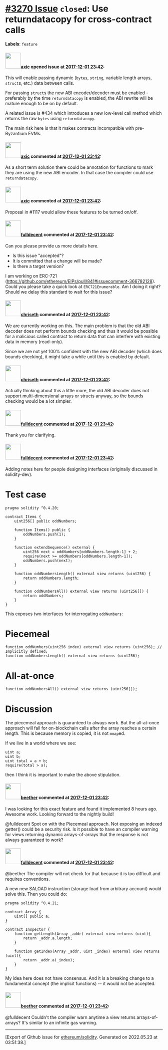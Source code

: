 # [\#3270 Issue](https://github.com/ethereum/solidity/issues/3270) `closed`: Use returndatacopy for cross-contract calls
**Labels**: `feature`


#### <img src="https://avatars.githubusercontent.com/u/20340?v=4" width="50">[axic](https://github.com/axic) opened issue at [2017-12-01 23:42](https://github.com/ethereum/solidity/issues/3270):

This will enable passing dynamic (`bytes`, `string`, variable length arrays, `struct`s, etc.) data between calls.

For passing `struct`s the new ABI encoder/decoder must be enabled - preferably by the time `returndatacopy` is enabled, the ABI rewrite will be mature enough to be on by default.

A related issue is #434 which introduces a new low-level call method which returns the raw `bytes` using `returndatacopy`.

The main risk here is that it makes contracts incompatible with pre-Byzantium EVMs.


#### <img src="https://avatars.githubusercontent.com/u/20340?v=4" width="50">[axic](https://github.com/axic) commented at [2017-12-01 23:42](https://github.com/ethereum/solidity/issues/3270#issuecomment-348644957):

As a short term solution there could be annotation for functions to mark they are using the new ABI encoder. In that case the compiler could use `returndatacopy`.

#### <img src="https://avatars.githubusercontent.com/u/20340?v=4" width="50">[axic](https://github.com/axic) commented at [2017-12-01 23:42](https://github.com/ethereum/solidity/issues/3270#issuecomment-348658028):

Proposal in #1117 would allow these features to be turned on/off.

#### <img src="https://avatars.githubusercontent.com/u/382183?u=cc7b2e76c56456ff05e23fa5ca044e4a461b2eb1&v=4" width="50">[fulldecent](https://github.com/fulldecent) commented at [2017-12-01 23:42](https://github.com/ethereum/solidity/issues/3270#issuecomment-366784840):

Can you please provide us more details here.

* Is this issue "accepted"?
* It is committed that a change will be made?
* Is there a target version?

I am working on ERC-721 (https://github.com/ethereum/EIPs/pull/841#issuecomment-366782128). Could you please take a quick look at `ERC721Enumerable`. Am I doing it right? Should we delay this standard to wait for this issue?

#### <img src="https://avatars.githubusercontent.com/u/9073706?v=4" width="50">[chriseth](https://github.com/chriseth) commented at [2017-12-01 23:42](https://github.com/ethereum/solidity/issues/3270#issuecomment-366814104):

We are currently working on this. The main problem is that the old ABI decoder does not perform bounds checking and thus it would be possible for a malicious called contract to return data that can interfere with existing data in memory (read-only).

Since we are not yet 100% confident with the new ABI decoder (which does bounds checking), it might take a while until this is enabled by default.

#### <img src="https://avatars.githubusercontent.com/u/9073706?v=4" width="50">[chriseth](https://github.com/chriseth) commented at [2017-12-01 23:42](https://github.com/ethereum/solidity/issues/3270#issuecomment-366814434):

Actually thinking about this a little more, the old ABI decoder does not support multi-dimensional arrays or structs anyway, so the bounds checking would be a lot simpler.

#### <img src="https://avatars.githubusercontent.com/u/382183?u=cc7b2e76c56456ff05e23fa5ca044e4a461b2eb1&v=4" width="50">[fulldecent](https://github.com/fulldecent) commented at [2017-12-01 23:42](https://github.com/ethereum/solidity/issues/3270#issuecomment-366814454):

Thank you for clarifying.

#### <img src="https://avatars.githubusercontent.com/u/382183?u=cc7b2e76c56456ff05e23fa5ca044e4a461b2eb1&v=4" width="50">[fulldecent](https://github.com/fulldecent) commented at [2017-12-01 23:42](https://github.com/ethereum/solidity/issues/3270#issuecomment-367194809):

Adding notes here for people designing interfaces (originally discussed in solidity-dev).

# Test case

```solidity
pragma solidity ^0.4.20;

contract Items {
    uint256[] public oddNumbers;
    
    function Items() public {
        oddNumbers.push(1);
    }
    
    function extendSequence() external {
        uint256 next = oddNumbers[oddNumbers.length-1] + 2;
        require(next >= oddNumbers[oddNumbers.length-1]);
        oddNumbers.push(next);
    }
    
    function oddNumbersLength() external view returns (uint256) {
        return oddNumbers.length;
    }
    
    function oddNumbersAll() external view returns (uint256[]) {
        return oddNumbers;
    }
}
```

This exposes two interfaces for interrogating `oddNumbers`:

# Piecemeal

```solidity
function oddNumbers(uint256 index) external view returns (uint256); // Implicitly defined;
function oddNumbersLength() external view returns (uint256);
```

# All-at-once

```solidity
function oddNumbersAll() external view returns (uint256[]);
```

# Discussion

 The piecemeal approach is guaranteed to always work. But the all-at-once approach will fail for on-blockchain calls after the array reaches a certain length. This is because memory is copied, it is not `mmap`ed.

If we live in a world where we see:

```solidity
uint a;
uint b;
uint total = a + b;
require(total > a);
```

then I think it is important to make the above stipulation.

#### <img src="https://avatars.githubusercontent.com/u/28908611?v=4" width="50">[beether](https://github.com/beether) commented at [2017-12-01 23:42](https://github.com/ethereum/solidity/issues/3270#issuecomment-375146148):

I was looking for this exact feature and found it implemented 8 hours ago.  Awesome work.  Looking forward to the nightly build!

@fulldecent Spot on with the Piecemeal approach. Not exposing an indexed getter() could be a security risk.  Is it possible to have an compiler warning for views returning dynamic arrays-of-arrays that the response is not always guaranteed to work?

#### <img src="https://avatars.githubusercontent.com/u/382183?u=cc7b2e76c56456ff05e23fa5ca044e4a461b2eb1&v=4" width="50">[fulldecent](https://github.com/fulldecent) commented at [2017-12-01 23:42](https://github.com/ethereum/solidity/issues/3270#issuecomment-375180066):

@beether The compiler will not check for that because it is too difficult and requires conventions.

A new new SALOAD instruction (storage load from arbitrary account) would solve this. Then you could do:

```solidity
pragma solidity ^0.4.21;

contract Array {
    uint[] public a;
}

contract Inspector {
    function getLength(Array _addr) external view returns (uint){
        return _addr.a.length;
    }

    function getIndex(Array _addr, uint _index) external view returns (uint){
        return _addr.a(_index);
    }
}
```

My idea here does not have consensus. And it is a breaking change to a fundamental concept (the implicit functions) -- it would not be accepted.

#### <img src="https://avatars.githubusercontent.com/u/28908611?v=4" width="50">[beether](https://github.com/beether) commented at [2017-12-01 23:42](https://github.com/ethereum/solidity/issues/3270#issuecomment-375235409):

@fulldecent Couldn't the compiler warn anytime a view returns arrays-of-arrays? It's similar to an infinite gas warning.


-------------------------------------------------------------------------------



[Export of Github issue for [ethereum/solidity](https://github.com/ethereum/solidity). Generated on 2022.05.23 at 03:51:38.]
